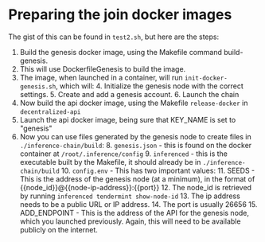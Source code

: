 # Preparing the join docker images
The gist of this can be found in `test2.sh`, but here are the steps:

1. Build the genesis docker image, using the Makefile command build-genesis.
2. This will use DockerfileGenesis to build the image.
3. The image, when launched in a container, will run `init-docker-genesis.sh`, which will:
   4. Initialize the genesis node with the correct settings.
   5. Create and add a genesis account.
   6. Launch the chain
7. Now build the api docker image, using the Makefile `release-docker` in `decentralized-api`
8. Launch the api docker image, being sure that KEY_NAME is set to "genesis"
7. Now you can use files generated by the genesis node to create files in `./inference-chain/build`: 
   8. `genesis.json` - this is found on the docker container at `/root/.inference/config`
   9. `inferenced` - this is the executable built by the Makefile, it should already be in `./inference-chain/build`
   10. `config.env` - This has two important values:
       11. SEEDS - This is the address of the genesis node (at a minimum), in the format of {{node_id}}@{{node-ip-address}}:{{port}}
           12. The node_id is retrieved by running `inferenced tendermint show-node-id`
           13. The ip address needs to be a public URL or IP address.
           14. The port is usually 26656
       15. ADD_ENDPOINT - This is the address of the API for the genesis node, which you launched previously. Again, this will need to be available publicly on the internet.



